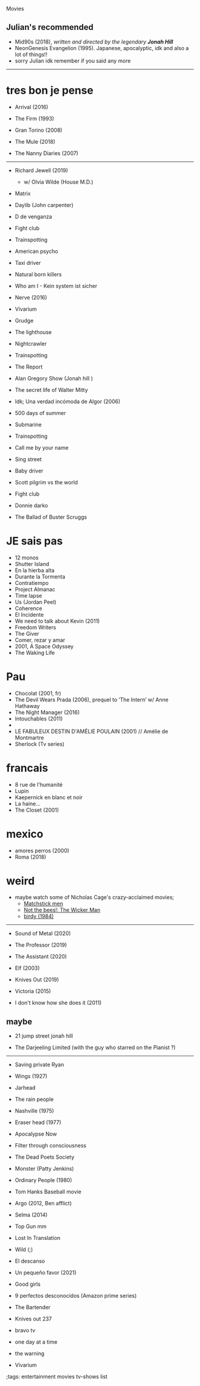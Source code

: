 Movies

## Julian's recommended
- Mid90s (2018), _written and directed by the legendary **Jonah Hill**_
- NeonGenesis Evangelion (1995). Japanese, apocalyptic, idk and also a lot of things!!
- sorry Julian idk remember if you said any more

-------------------------------------

# tres bon je pense
- Arrival (2016)
- The Firm (1993)
- Gran Torino (2008)
- The Mule (2018)

- The Nanny Diaries (2007)
------------------------


- Richard Jewell (2019)
  - w/ Olvia Wilde (House M.D.)
- Matrix
- Daylib (John carpenter)
- D de venganza
- Fight club
- Trainspotting
- American psycho
- Taxi driver
- Natural born killers 

- Who am I - Kein system ist sicher 
  
- Nerve (2016)
- Vivarium 
- Grudge 
- The lighthouse
- Nightcrawler 

- Trainspotting 
- The Report


- Alan Gregory Show (Jonah hill )

- The secret life of Walter Mitty 

- Idk; Una verdad incómoda de Algor (2006)


- 500 days of summer

- Submarine

- Trainspotting

- Call me by your name

- Sing street

- Baby driver

- Scott pilgrim vs the world 

- Fight club

- Donnie darko

- The Ballad of Buster Scruggs 

# JE sais pas
- 12 monos
- Shutter Island
- En la hierba alta
- Durante la Tormenta
- Contratiempo
- Project Almanac
- Time lapse
- Us (Jordan Peel)
- Coherence 
- El Incidente
- We need to talk about Kevin (2011)
- Freedom Writers
- The Giver
- Comer, rezar y amar 
- 2001, A Space Odyssey 
- The Waking Life


# Pau

- Chocolat (2001, fr)
- The Devil Wears Prada (2006), prequel to ‘The Intern’ w/ Anne Hathaway
- The Night Manager (2016)
- Intouchables (2011)
- 
- LE FABULEUX DESTIN D'AMÉLIE POULAIN (2001) // Amélie de Montmartre
- Sherlock (Tv series)

# francais
- 8 rue de l'humanité 
- Lupin
- Kaepernick en blanc et noir 
- La haine...
- The Closet (2001)

# mexico
- amores perros (2000)
- Roma (2018)

# weird
- maybe watch some of Nicholas Cage's crazy-acclaimed movies;
  - [Matchstick men](https://en.m.wikipedia.org/wiki/Matchstick_Men)
  - [Not the bees!: The Wicker Man](https://duckduckgo.com/?q=Not+the+Bees!!!%0A"The+Wicker+Man")
  - [birdy (1984)](https://duckduckgo.com/?q=birdy+(1984))

-----

- Sound of Metal (2020)
- The Professor (2019)
- The Assistant (2020)
- Elf (2003)
- Knives Out (2019)
- Victoria (2015) 


- I don't know how she does it (2011)

## maybe
- 21 jump street jonah hill

- The Darjeeling Limited (with the guy who starred on the Pianist ?)


---



- Saving private Ryan 
- Wings (1927)
- Jarhead
- The rain people
- Nashville (1975)

- Eraser head (1977)
- Apocalypse Now
- Filter through consciousness 
- The Dead Poets Society
- Monster (Patty Jenkins)
- Ordinary People (1980)
- Tom Hanks Baseball movie
- Argo (2012, Ben afflict)
- Selma (2014)
- Top Gun mm  
- Lost In Translation
- Wild (;)
- El descanso 
- Un pequeño favor (2021)
- Good girls
- 9 perfectos desconocidos (Amazon prime series)
- The Bartender


- Knives out 237 
- bravo tv


- one day at a time
- the warning
- Vivarium



;tags: entertainment movies tv-shows list
